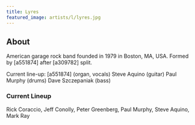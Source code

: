 ```yaml
---
title: Lyres
featured_image: artists/l/lyres.jpg
---
```

## About

American garage rock band founded in 1979 in Boston, MA, USA.
Formed by [a551874] after [a309782] split.

Current line-up:
[a551874] (organ, vocals)
Steve Aquino (guitar)
Paul Murphy (drums)
Dave Szczepaniak (bass)

### Current Lineup

Rick Coraccio, Jeff Conolly, Peter Greenberg, Paul Murphy, Steve Aquino, Mark Ray


